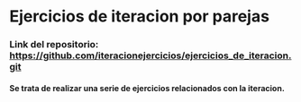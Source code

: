 # Ejercicios de iteracion por parejas
### Link del repositorio: https://github.com/iteracionejercicios/ejercicios_de_iteracion.git
#### Se trata de realizar una serie de ejercicios relacionados con la iteracion.
